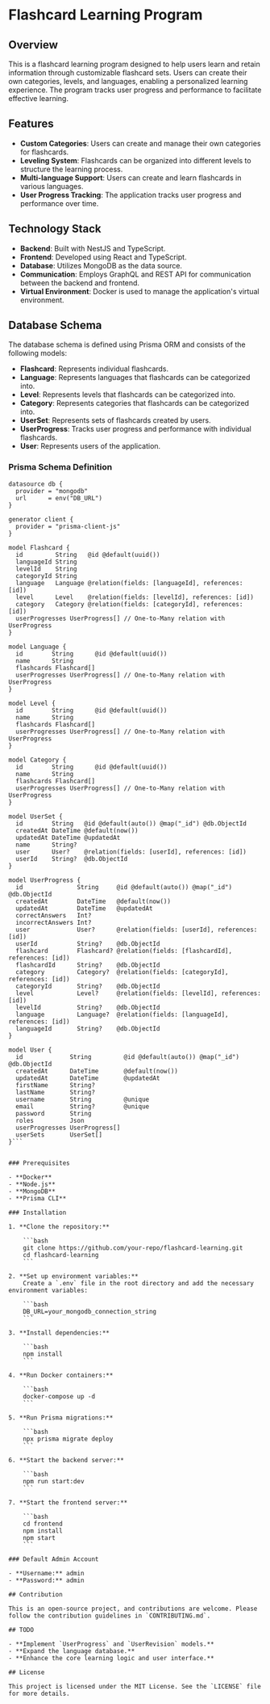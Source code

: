 # Flashcard Learning Program

## Overview

This is a flashcard learning program designed to help users learn and retain information through customizable flashcard sets. Users can create their own categories, levels, and languages, enabling a personalized learning experience. The program tracks user progress and performance to facilitate effective learning.

## Features

- **Custom Categories**: Users can create and manage their own categories for flashcards.
- **Leveling System**: Flashcards can be organized into different levels to structure the learning process.
- **Multi-language Support**: Users can create and learn flashcards in various languages.
- **User Progress Tracking**: The application tracks user progress and performance over time.

## Technology Stack

- **Backend**: Built with NestJS and TypeScript.
- **Frontend**: Developed using React and TypeScript.
- **Database**: Utilizes MongoDB as the data source.
- **Communication**: Employs GraphQL and REST API for communication between the backend and frontend.
- **Virtual Environment**: Docker is used to manage the application's virtual environment.

## Database Schema

The database schema is defined using Prisma ORM and consists of the following models:

- **Flashcard**: Represents individual flashcards.
- **Language**: Represents languages that flashcards can be categorized into.
- **Level**: Represents levels that flashcards can be categorized into.
- **Category**: Represents categories that flashcards can be categorized into.
- **UserSet**: Represents sets of flashcards created by users.
- **UserProgress**: Tracks user progress and performance with individual flashcards.
- **User**: Represents users of the application.

### Prisma Schema Definition

````prisma
datasource db {
  provider = "mongodb"
  url      = env("DB_URL")
}

generator client {
  provider = "prisma-client-js"
}

model Flashcard {
  id         String   @id @default(uuid())
  languageId String
  levelId    String
  categoryId String
  language   Language @relation(fields: [languageId], references: [id])
  level      Level    @relation(fields: [levelId], references: [id])
  category   Category @relation(fields: [categoryId], references: [id])
  userProgresses UserProgress[] // One-to-Many relation with UserProgress
}

model Language {
  id        String      @id @default(uuid())
  name      String
  flashcards Flashcard[]
  userProgresses UserProgress[] // One-to-Many relation with UserProgress
}

model Level {
  id        String      @id @default(uuid())
  name      String
  flashcards Flashcard[]
  userProgresses UserProgress[] // One-to-Many relation with UserProgress
}

model Category {
  id        String      @id @default(uuid())
  name      String
  flashcards Flashcard[]
  userProgresses UserProgress[] // One-to-Many relation with UserProgress
}

model UserSet {
  id        String   @id @default(auto()) @map("_id") @db.ObjectId
  createdAt DateTime @default(now())
  updatedAt DateTime @updatedAt
  name      String?
  user      User?    @relation(fields: [userId], references: [id])
  userId    String?  @db.ObjectId
}

model UserProgress {
  id               String     @id @default(auto()) @map("_id") @db.ObjectId
  createdAt        DateTime   @default(now())
  updatedAt        DateTime   @updatedAt
  correctAnswers   Int?
  incorrectAnswers Int?
  user             User?      @relation(fields: [userId], references: [id])
  userId           String?    @db.ObjectId
  flashcard        Flashcard? @relation(fields: [flashcardId], references: [id])
  flashcardId      String?    @db.ObjectId
  category         Category?  @relation(fields: [categoryId], references: [id])
  categoryId       String?    @db.ObjectId
  level            Level?     @relation(fields: [levelId], references: [id])
  levelId          String?    @db.ObjectId
  language         Language?  @relation(fields: [languageId], references: [id])
  languageId       String?    @db.ObjectId
}

model User {
  id             String         @id @default(auto()) @map("_id") @db.ObjectId
  createdAt      DateTime       @default(now())
  updatedAt      DateTime       @updatedAt
  firstName      String?
  lastName       String?
  username       String         @unique
  email          String?        @unique
  password       String
  roles          Json
  userProgresses UserProgress[]
  userSets       UserSet[]
}```


### Prerequisites

- **Docker**
- **Node.js**
- **MongoDB**
- **Prisma CLI**

### Installation

1. **Clone the repository:**

    ```bash
    git clone https://github.com/your-repo/flashcard-learning.git
    cd flashcard-learning
    ```

2. **Set up environment variables:**
    Create a `.env` file in the root directory and add the necessary environment variables:

    ```bash
    DB_URL=your_mongodb_connection_string
    ```

3. **Install dependencies:**

    ```bash
    npm install
    ```

4. **Run Docker containers:**

    ```bash
    docker-compose up -d
    ```

5. **Run Prisma migrations:**

    ```bash
    npx prisma migrate deploy
    ```

6. **Start the backend server:**

    ```bash
    npm run start:dev
    ```

7. **Start the frontend server:**

    ```bash
    cd frontend
    npm install
    npm start
    ```

### Default Admin Account

- **Username:** admin
- **Password:** admin

## Contribution

This is an open-source project, and contributions are welcome. Please follow the contribution guidelines in `CONTRIBUTING.md`.

## TODO

- **Implement `UserProgress` and `UserRevision` models.**
- **Expand the language database.**
- **Enhance the core learning logic and user interface.**

## License

This project is licensed under the MIT License. See the `LICENSE` file for more details.
````
